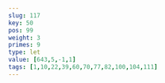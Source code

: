 ```yaml
---
slug: 117
key: 50
pos: 99
weight: 3
primes: 9
type: let
value: [643,5,-1,1]
tags: [1,10,22,39,60,70,77,82,100,104,111]
---
```

